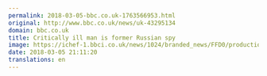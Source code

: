 ```yaml
---
permalink: 2018-03-05-bbc.co.uk-1763566953.html
original: http://www.bbc.co.uk/news/uk-43295134
domain: bbc.co.uk
title: Critically ill man is former Russian spy
image: https://ichef-1.bbci.co.uk/news/1024/branded_news/FFD0/production/_100288456_skripal045350049.jpg
date: 2018-03-05 21:11:20
translations: en
---
```


